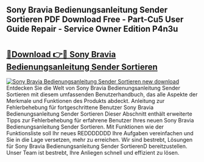 ## Sony Bravia Bedienungsanleitung Sender Sortieren PDF Download Free - Part-Cu5 User Guide Repair - Service Owner Edition P4n3u

# <h2><a href="http://df4buz.blite.top/?on=Sony+Bravia+Bedienungsanleitung+Sender+Sortieren">🔗Download 👉🔴 Sony Bravia Bedienungsanleitung Sender Sortieren</a></h2>

[![Sony Bravia Bedienungsanleitung Sender Sortieren new download](https://i.imgur.com/lujVjoI.png)](http://df4buz.blite.top/?on=Sony+Bravia+Bedienungsanleitung+Sender+Sortieren)
Entdecken Sie die Welt von Sony Bravia Bedienungsanleitung Sender Sortieren mit diesem umfassenden Benutzerhandbuch, das alle Aspekte der Merkmale und Funktionen des Produkts abdeckt. Anleitung zur Fehlerbehebung für fortgeschrittene Benutzer Sony Bravia Bedienungsanleitung Sender Sortieren Dieser Abschnitt enthält erweiterte Tipps zur Fehlerbehebung für erfahrene Benutzer Ihres neuen Sony Bravia Bedienungsanleitung Sender Sortieren. Mit Funktionen wie der Funktionsliste soll Ihr neues REDDDDDDD Ihre Aufgaben vereinfachen und Sie in die Lage versetzen, mehr zu erreichen. Wir sind bestrebt, Lösungen für Sony Bravia Bedienungsanleitung Sender SortierenD bereitzustellen. Unser Team ist bestrebt, Ihre Anliegen schnell und effizient zu lösen.
